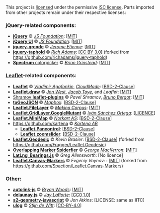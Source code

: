 ﻿This project is [licensed](https://github.com/IITC-CE/ingress-intel-total-conversion/blob/master/LICENSE) under the permissive [ISC license](https://www.isc.org/licenses/).
Parts imported from other projects remain under their respective licenses:

### jQuery-related components:
- [**jQuery**](https://jquery.com/) © [_JS Foundation_](https://js.foundation/): [[MIT](https://jquery.org/license/)]
- [**jQuery UI**](https://jqueryui.com/) © [_JS Foundation_](https://js.foundation/): [[MIT](https://jquery.org/license/)]
- [**jquery-qrcode**](https://github.com/jeromeetienne/jquery-qrcode) © [_Jerome Etienne_](http://jetienne.com/): [[MIT](https://github.com/jeromeetienne/jquery-qrcode/blob/master/MIT-LICENSE.txt)]
- [**jquery-taphold**](https://github.com/IITC-CE/jquery-taphold) © [_Rich Adams_](https://richadams.me/): [[CC BY 3.0](https://github.com/richadams/jquery-taphold/blob/master/LICENSE)]
  (forked from https://github.com/richadams/jquery-taphold)
- [**Spectrum** colorpicker](https://github.com/bgrins/spectrum) © [_Brian Grinstead_](https://briangrinstead.com/):  [[MIT](https://github.com/bgrins/spectrum/blob/master/LICENSE)]


### [Leaflet](https://leafletjs.com/)-related components:
- [**Leaflet**](https://github.com/Leaflet/Leaflet) © [_Vladimir Agafonkin_](https://agafonkin.com/), [_CloudMade_](https://cloudmade.com/): [[BSD-2-Clause](https://github.com/Leaflet/Leaflet/blob/master/LICENSE)]
- [**Leaflet.draw**](https://github.com/Leaflet/Leaflet.draw) © [_Jon West_](https://github.com/ddproxy), [_Jacob Toye_](https://github.com/jacobtoye), and _Leaflet_: [[MIT](https://github.com/Leaflet/Leaflet.draw/blob/develop/MIT-LICENSE.md)]
- [Shramov **leaflet-plugins**](https://github.com/shramov/leaflet-plugins) © _Pavel Shramov_, [_Bruno Bergot_](https://www.eliaz.fr/): [[MIT](https://github.com/shramov/leaflet-plugins/blob/master/LICENSE)]
- [**toGeoJSON**](https://github.com/mapbox/togeojson) © [_Mapbox_](https://www.mapbox.com/): [[BSD-2-Clause](https://github.com/mapbox/togeojson/blob/master/LICENSE)]
- [**Leaflet.FileLayer**](https://github.com/makinacorpus/Leaflet.FileLayer) © [_Makina Corpus_](http://makinacorpus.com/): [[MIT](https://github.com/makinacorpus/Leaflet.FileLayer/blob/master/LICENSE)]
- [**Leaflet.GridLayer.GoogleMutant**](https://gitlab.com/IvanSanchez/Leaflet.GridLayer.GoogleMutant) © [_Iván Sánchez Ortega_](https://gitlab.com/IvanSanchez): [[LICENCE](https://gitlab.com/IvanSanchez/Leaflet.GridLayer.GoogleMutant/blob/master/LICENSE)]
- [**Leaflet.MiniMap**](https://github.com/Norkart/Leaflet-MiniMap) © [_Norkart AS_](http://www.norkart.no/): [[BSD-2-Clause](https://github.com/Norkart/Leaflet-MiniMap/blob/master/LICENSE.txt)]
- https://github.com/kartena © [_Kartena AB_](http://www.kartena.se/)
  - [**Leaflet.Pancontrol**](https://github.com/kartena/Leaflet.Pancontrol): [[BSD-2-Clause](https://github.com/kartena/Leaflet.Pancontrol/blob/master/LICENSE)]
  - [**Leaflet.zoomslider**](https://github.com/kartena/Leaflet.zoomslider): [[BSD-2-Clause](https://github.com/kartena/Leaflet.zoomslider/blob/master/LICENSE)]
- [**Leaflet.Geodesic**](https://github.com/IITC-CE/Leaflet.Geodesic) © _Kevin Brasier_: [[BSD-2-Clause](https://github.com/IITC-CE/Leaflet.Geodesic/blob/master/LICENSE)]
  (forked from https://github.com/Fragger/Leaflet.Geodesic)
- [**Overlapping Marker Spiderfier**](https://github.com/jawj/OverlappingMarkerSpiderfier-Leaflet) © [_George MacKerron_](http://mackerron.com/): [[MIT](https://opensource.org/licenses/mit-license.php)]
- [**LatLng_Bearings.js**](https://github.com/gregallensworth/Leaflet) © _Greg Allensworth_: [No licence]
- [**Leaflet.Canvas-Markers**](https://github.com/IITC-CE/Leaflet.Canvas-Markers) © _Evgeniy Voynov_: : [[MIT](https://github.com/IITC-CE/Leaflet.Canvas-Markers/blob/master/LICENSE)]
  (forked from https://github.com/Spaction/Leaflet.Canvas-Markers)

### Other:
- [**autolink-js**](https://github.com/bryanwoods/autolink-js) © [_Bryan Woods_](http://bryanwoods4e.com/): [[MIT](https://github.com/bryanwoods/autolink-js/blob/master/LICENSE)]
- [**delaunay.js**](https://github.com/ironwallaby/delaunay) © [_Jay LaPorte_](http://ironwallaby.github.io/): [[CC0 1.0](https://creativecommons.org/publicdomain/zero/1.0/)]
- [**s2-geometry-javascript**](https://github.com/jonatkins/s2-geometry-javascript) © _Jon Atkins_: [LICENSE: same as IITC]
- [**ulog**](https://github.com/Download/ulog) © [_Stijn de Witt_](http://StijnDeWitt.com/):  [[CC-BY-4.0](https://github.com/Download/ulog/blob/master/LICENSE.md)]
